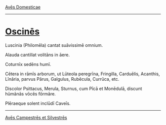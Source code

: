 [Avēs Domesticae](./aves-domesticae.md)

---

# [Oscinēs](https://www.archive.org/stream/cu31924032499455#page/n66/mode/1up)

Luscinia (Philomēla) cantat suāvissimē omnium.

Alauda cantillat volitāns in āere.

Coturnīx sedēns humī.

Cētera in rāmīs arborum, ut Lūteola peregrīna, Fringilla, Carduēlis, Acanthis, Līnāria, parvus Pārus, Galgulus, Rubēcula, Currūca, etc.

Discolor Psittacus, Merula, Sturnus, cum Pīcā et Monēdulā, discunt hūmānās vōcēs fōrmāre.

Plēraeque solent inclūdī Caveīs.

---

[Avēs Campestrēs et Silvestrēs](./aves-campestres-et-silvestres.md)
